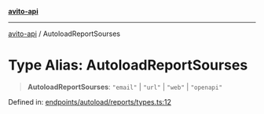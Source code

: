 [**avito-api**](../README.md)

***

[avito-api](../globals.md) / AutoloadReportSourses

# Type Alias: AutoloadReportSourses

> **AutoloadReportSourses**: `"email"` \| `"url"` \| `"web"` \| `"openapi"`

Defined in: [endpoints/autoload/reports/types.ts:12](https://github.com/demark-pro/avito-api/blob/1d3612bd3d7031e3e6036c5c6752c6189cef9c8c/src/endpoints/autoload/reports/types.ts#L12)
